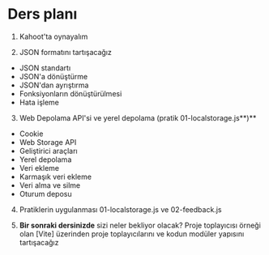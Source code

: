 # Ders planı

1. Kahoot'ta oynayalım

2. JSON formatını tartışacağız

- JSON standartı
- JSON'a dönüştürme
- JSON'dan ayrıştırma
- Fonksiyonların dönüştürülmesi
- Hata işleme

3. Web Depolama API'si ve yerel depolama (pratik 01-localstorage.js\*\*)\*\*

- Сookie
- Web Storage API
- Geliştirici araçları
- Yerel depolama
- Veri ekleme
- Karmaşık veri ekleme
- Veri alma ve silme
- Oturum deposu

4. Pratiklerin uygulanması 01-localstorage.js ve 02-feedback.js

5. **Bir sonraki dersinizde** sizi neler bekliyor olacak? Proje toplayıcısı örneği olan [Vite] üzerinden proje toplayıcılarını ve kodun modüler yapısını tartışacağız
